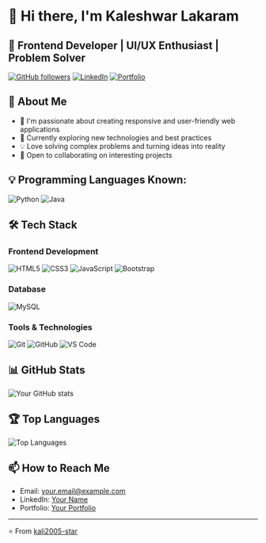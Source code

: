 # 👋 Hi there, I'm Kaleshwar Lakaram

## 🚀 Frontend Developer | UI/UX Enthusiast | Problem Solver

[![GitHub followers](https://img.shields.io/github/followers/kali2005-star?label=Follow&style=social)](https://github.com/kali2005-star)
[![LinkedIn](https://img.shields.io/badge/LinkedIn-Connect-blue)](https://linkedin.com/in/kaleshwar-lakaram)
[![Portfolio](https://img.shields.io/badge/Portfolio-Visit-orange)](https://kaliportfolio.ccbp.tech/)

## 💫 About Me
- 🔭 I'm passionate about creating responsive and user-friendly web applications
- 🌱 Currently exploring new technologies and best practices
- 💡 Love solving complex problems and turning ideas into reality
- 🤝 Open to collaborating on interesting projects


## 💡 Programming Languages Known:
![Python](https://img.shields.io/badge/Python-E34F26?style=for-the-badge&logo=python&logoColor=white)
![Java](https://img.shields.io/badge/Java-E34F26?style=for-the-badge&logo=java&logoColor=white)

## 🛠️ Tech Stack

### Frontend Development
![HTML5](https://img.shields.io/badge/HTML5-E34F26?style=for-the-badge&logo=html5&logoColor=white)
![CSS3](https://img.shields.io/badge/CSS3-1572B6?style=for-the-badge&logo=css3&logoColor=white)
![JavaScript](https://img.shields.io/badge/JavaScript-F7DF1E?style=for-the-badge&logo=javascript&logoColor=black)
![Bootstrap](https://img.shields.io/badge/Bootstrap-563D7C?style=for-the-badge&logo=bootstrap&logoColor=white)




### Database

![MySQL](https://img.shields.io/badge/MySQL-00000F?style=for-the-badge&logo=mysql&logoColor=white)


### Tools & Technologies
![Git](https://img.shields.io/badge/Git-F05032?style=for-the-badge&logo=git&logoColor=white)
![GitHub](https://img.shields.io/badge/GitHub-100000?style=for-the-badge&logo=github&logoColor=white)
![VS Code](https://img.shields.io/badge/VS_Code-007ACC?style=for-the-badge&logo=visual-studio-code&logoColor=white)

## 📊 GitHub Stats

![Your GitHub stats](https://github-readme-stats.vercel.app/api?username=kali2005-star&show_icons=true&theme=radical)

## 🏆 Top Languages

![Top Languages](https://github-readme-stats.vercel.app/api/top-langs/?username=kali2005-star&layout=compact&theme=radical)


## 📫 How to Reach Me
- Email: your.email@example.com
- LinkedIn: [Your Name](https://linkedin.com/in/kaleshwar-lakaram)
- Portfolio: [Your Portfolio](https://kaliportfolio.ccbp.tech/)





---
⭐️ From [kali2005-star](https://github.com/kali2005-star) 
